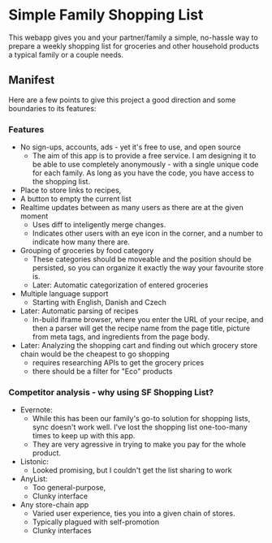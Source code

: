 # Simple Family Shopping List
This webapp gives you and your partner/family a simple, no-hassle way to prepare a weekly shopping list for groceries and other household products a typical family or a couple needs.

## Manifest
Here are a few points to give this project a good direction and some boundaries to its features:

### Features
- No sign-ups, accounts, ads - yet it's free to use, and open source
  - The aim of this app is to provide a free service. I am designing it to be able to use completely anonymously - with a single unique code for each family. As long as you have the code, you have access to the shopping list.
- Place to store links to recipes,
- A button to empty the current list
- Realtime updates between as many users as there are at the given moment
  - Uses diff to inteligently merge changes.
  - Indicates other users with an eye icon in the corner, and a number to indicate how many there are.
- Grouping of groceries by food category
  - These categories should be moveable and the position should be persisted, so you can organize it exactly the way your favourite store is.
  - Later: Automatic categorization of entered groceries
- Multiple language support
  - Starting with English, Danish and Czech
- Later: Automatic parsing of recipes
  - In-build iframe browser, where you enter the URL of your recipe, and then a parser will get the recipe name from the page title, picture from meta tags, and ingredients from the page body.
- Later: Analyzing the shopping cart and finding out which grocery store chain would be the cheapest to go shopping
  - requires researching APIs to get the grocery prices
  - there should be a filter for "Eco" products

### Competitor analysis - why using SF Shopping List?
- Evernote:
  - While this has been our family's go-to solution for shopping lists, sync doesn't work well. I've lost the shopping list one-too-many times to keep up with this app.
  - They are very agressive in trying to make you pay for the whole product.
- Listonic:
  - Looked promising, but I couldn't get the list sharing to work
- AnyList:
  - Too general-purpose,
  - Clunky interface
- Any store-chain app
  - Varied user experience, ties you into a given chain of stores.
  - Typically plagued with self-promotion
  - Clunky interfaces
